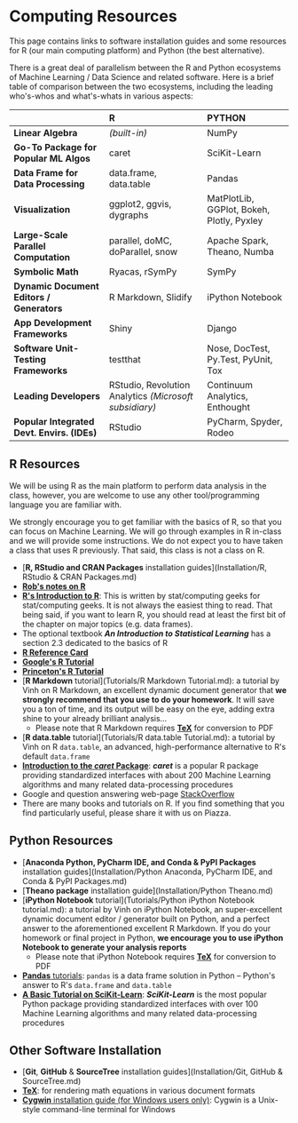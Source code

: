 # **Computing Resources**

This page contains links to software installation guides and some resources for R (our main computing platform)
and Python (the best alternative).

There is a great deal of parallelism between the R and Python ecosystems
of Machine Learning / Data Science and related software.
Here is a brief table of comparison between the two ecosystems,
including the leading who's-whos and what's-whats in various aspects:

|                                             | R                                                      | PYTHON                                    |
|:--------------------------------------------|:-------------------------------------------------------|:------------------------------------------|
| **Linear Algebra**                          | *(built-in)*                                           | NumPy                                     |
| **Go-To Package for Popular ML Algos**      | caret                                                  | SciKit-Learn                              |
| **Data Frame for Data Processing**          | data.frame, data.table                                 | Pandas                                    |
| **Visualization**                           | ggplot2, ggvis, dygraphs                               | MatPlotLib, GGPlot, Bokeh, Plotly, Pyxley |
| **Large-Scale Parallel Computation**        | parallel, doMC, doParallel, snow                       | Apache Spark, Theano, Numba               |
| **Symbolic Math**                           | Ryacas, rSymPy                                         | SymPy                                     |
| **Dynamic Document Editors / Generators**   | R Markdown, Slidify                                    | iPython Notebook                          |
| **App Development Frameworks**              | Shiny                                                  | Django                                    |
| **Software Unit-Testing Frameworks**        | testthat                                               | Nose, DocTest, Py.Test, PyUnit, Tox       |
| **Leading Developers**                      | RStudio, Revolution Analytics *(Microsoft subsidiary)* | Continuum Analytics, Enthought            |
| **Popular Integrated Devt. Envirs. (IDEs)** | RStudio                                                | PyCharm, Spyder, Rodeo                    |


## R Resources 

We will be using R as the main platform to perform data analysis in the class, however, you are welcome to use
any other tool/programming language you are familiar with.

We strongly encourage you to get familiar with the basics of R, so that you can focus on Machine Learning.
We will go through examples in R in-class and we will provide some instructions. We do not expect
you to have taken a class that uses R previously. That said, this class is not a class on R.

- [**R, RStudio and CRAN Packages** installation guides](Installation/R, RStudio & CRAN Packages.md)
- [**Rob's notes on R**](Tutorials/RobsR.pdf)
- [**R's Introduction to R**](https://cran.r-project.org/doc/manuals/R-intro.pdf):
This is written by stat/computing geeks for stat/computing geeks. It is not always the easiest thing to read.
That being said, if you want to learn R, you should read at least the first bit of the chapter on major topics (e.g. data frames).
- The optional textbook ***An Introduction to Statistical Learning*** has a section 2.3 dedicated to the basics of R
- [**R Reference Card**](http://cran.r-project.org/doc/contrib/Short-refcard.pdf)
- [**Google's R Tutorial**](http://www.youtube.com/playlist?list=PLOU2XLYxmsIK9qQfztXeybpHvru-TrqAP)
- [**Princeton's R Tutorial**](http://data.princeton.edu/R)
- [**R Markdown** tutorial](Tutorials/R Markdown Tutorial.md): a tutorial by Vinh on R Markdown,
an excellent dynamic document generator that **we strongly recommend that you use to do your homework**.
It will save you a ton of time, and its output will be easy on the eye,
adding extra shine to your already brilliant analysis...
    - Please note that R Markdown requires [**TeX**](Installation/TeX) for conversion to PDF
- [**R data.table** tutorial](Tutorials/R data.table Tutorial.md): a tutorial by Vinh on R `data.table`,
an advanced, high-performance alternative to R's default `data.frame`
- [**Introduction to the *caret* Package**](http://cran.r-project.org/web/packages/caret/vignettes/caret.pdf):
***caret*** is a popular R package providing standardized interfaces with about 200 Machine Learning algorithms
and many related data-processing procedures
- Google and question answering web-page [StackOverflow](http://stackoverflow.com)
- There are many books and tutorials on R.
If you find something that you find particularly useful, please share it with us on Piazza.


## Python Resources

- [**Anaconda Python, PyCharm IDE, and Conda & PyPI Packages** installation guides](Installation/Python Anaconda, PyCharm IDE, and Conda & PyPI Packages.md)
- [**Theano package** installation guide](Installation/Python Theano.md)
- [**iPython Notebook** tutorial](Tutorials/Python iPython Notebook tutorial.md): a tutorial by Vinh on
iPython Notebook, an super-excellent dynamic document editor / generator built on Python,
and a perfect answer to the aforementioned excellent R Markdown. If you do your homework or final project in Python,
**we encourage you to use iPython Notebook to generate your analysis reports**
    - Please note that iPython Notebook requires [**TeX**](Installation/TeX) for conversion to PDF
- [**Pandas** tutorials](http://pandas.pydata.org/pandas-docs/stable/tutorials.html):
`pandas` is a data frame solution in Python &ndash; Python's answer to R's `data.frame` and `data.table`
- [**A Basic Tutorial on SciKit-Learn**](http://scikit-learn.org/stable/tutorial/basic/tutorial.html):
***SciKit-Learn*** is the most popular Python package providing
standardized interfaces with over 100 Machine Learning algorithms and many related data-processing procedures


## Other Software Installation

- [**Git**, **GitHub** & **SourceTree** installation guides](Installation/Git, GitHub & SourceTree.md)
- [**TeX**](Installation/TeX): for rendering math equations in various document formats
- [**Cygwin** installation guide (for Windows users only)](Installation/Cygwin.md):
Cygwin is a Unix-style command-line terminal for Windows
